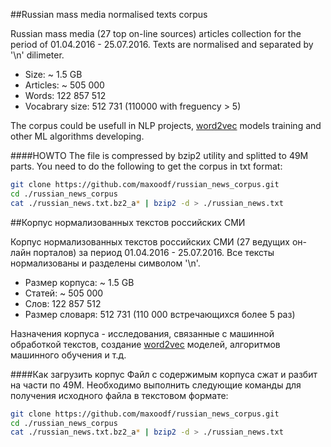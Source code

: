 ##Russian mass media normalised texts corpus

Russian mass media (27 top on-line sources) articles collection for the period of 01.04.2016 - 25.07.2016.
Texts are normalised and separated by '\n' dilimeter.

* Size:           ~ 1.5 GB
* Articles:       ~ 505 000
* Words:          122 857 512
* Vocabrary size: 512 731 (110000 with freguency > 5)

The corpus could be usefull in NLP projects, [word2vec](https://github.com/maxoodf/word2vec) models training and other ML algorithms developing.

####HOWTO
The file is compressed by bzip2 utility and splitted to 49M parts. You need to do the following to get the corpus in txt format:
```bash
git clone https://github.com/maxoodf/russian_news_corpus.git
cd ./russian_news_corpus
cat ./russian_news.txt.bz2_a* | bzip2 -d > ./russian_news.txt
```

##Корпус нормализованных текстов российских СМИ

Корпус нормализованных текстов российских СМИ (27 ведущих он-лайн порталов) за период 01.04.2016 - 25.07.2016.
Все тексты нормализованы и разделены символом '\n'.

* Размер корпуса: ~ 1.5 GB
* Статей:         ~ 505 000
* Слов:           122 857 512
* Размер словаря: 512 731 (110 000 встречающихся более 5 раз)

Назначения корпуса - исследования, связанные с машинной обработкой текстов, создание [word2vec](https://github.com/maxoodf/word2vec) моделей, алгоритмов машинного обучения и т.д.

####Как загрузить корпус
Файл с содержимым корпуса сжат и разбит на части по 49М. Необходимо выполнить следующие команды для получения исходного файла в текстовом формате:
```bash
git clone https://github.com/maxoodf/russian_news_corpus.git
cd ./russian_news_corpus
cat ./russian_news.txt.bz2_a* | bzip2 -d > ./russian_news.txt
```
